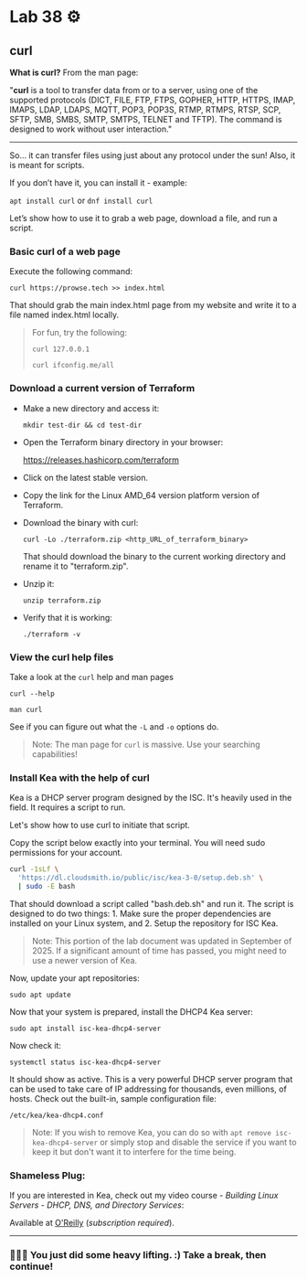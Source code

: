# Lab 38 ⚙️

## curl

**What is curl?**
From the man page:

"**curl**  is a tool to transfer data from or to a server, using one of the supported protocols (DICT, FILE, FTP, FTPS, GOPHER, HTTP, HTTPS, IMAP, IMAPS,  LDAP,  LDAPS,  MQTT, POP3, POP3S, RTMP, RTMPS, RTSP, SCP, SFTP, SMB, SMBS, SMTP, SMTPS, TELNET and TFTP). The command  is  designed to work without user interaction."

---

So... it can transfer files using just about any protocol under the sun! Also, it is meant for scripts.

If you don’t have it, you can install it - example:

`apt install curl` or `dnf install curl`

Let’s show how to use it to grab a web page, download a file, and run a script.

### Basic curl of a web page
Execute the following command:

`curl https://prowse.tech >> index.html`

That should grab the main index.html page from my website and write it to a file named index.html locally.

>For fun, try the following:
>
>`curl 127.0.0.1`
>
>`curl ifconfig.me/all`

### Download a current version of Terraform

- Make a new directory and access it:
  
  `mkdir test-dir && cd test-dir`

- Open the Terraform binary directory in your browser:

  https://releases.hashicorp.com/terraform

- Click on the latest stable version.
- Copy the link for the Linux AMD_64 version platform version of Terraform. 
- Download the binary with curl:

  `curl -Lo ./terraform.zip <http_URL_of_terraform_binary>`

  That should download the binary to the current working directory and rename it to "terraform.zip".

- Unzip it:

  `unzip terraform.zip`

- Verify that it is working:

  `./terraform -v`

### View the curl help files

Take a look at the `curl` help and man pages

`curl --help`

`man curl`

See if you can figure out what the `-L` and `-o` options do.

> Note: The man page for `curl` is massive. Use your searching capabilities!
   
### Install Kea with the help of curl

Kea is a DHCP server program designed by the ISC. It's heavily used in the field. It requires a script to run.

Let's show how to use curl to initiate that script.

Copy the script below exactly into your terminal. You will need sudo permissions for your account.

```bash
curl -1sLf \
  'https://dl.cloudsmith.io/public/isc/kea-3-0/setup.deb.sh' \
  | sudo -E bash

```

That should download a script called "bash.deb.sh" and run it. The script is designed to do two things: 1. Make sure the proper dependencies are installed on your Linux system, and 2. Setup the repository for ISC Kea. 

> Note: This portion of the lab document was updated in September of 2025. If a significant amount of time has passed, you might need to use a newer version of Kea.

Now, update your apt repositories:

`sudo apt update`

Now that your system is prepared, install the DHCP4 Kea server:

`sudo apt install isc-kea-dhcp4-server`

Now check it:

`systemctl status isc-kea-dhcp4-server`

It should show as active. This is a very powerful DHCP server program that can be used to take care of IP addressing for thousands, even millions, of hosts. Check out the built-in, sample configuration file:

`/etc/kea/kea-dhcp4.conf`

> Note: If you wish to remove Kea, you can do so with `apt remove isc-kea-dhcp4-server` or simply stop and disable the service if you want to keep it but don't want it to interfere for the time being.

### Shameless Plug: 
If you are interested in Kea, check out my video course - *Building Linux Servers - DHCP, DNS, and Directory Services*:

Available at [O'Reilly](https://www.oreilly.com/videos/building-linux-servers/9780137368495/) (*subscription required*).

---

### 🥌🏋🏼 **You just did some heavy lifting. :) Take a break, then continue!**
